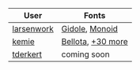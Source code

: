 | User | Fonts |
|------|-------|
| [larsenwork](https://github.com/larsenwork) | [Gidole](https://github.com/larsenwork/Gidole), [Monoid](https://github.com/larsenwork/monoid) |
| [kemie](https://github.com/kemie) | [Bellota](https://github.com/kemie/Bellota-Font), [+30 more](http://www.pixilate.com/fonts/) |
| [tderkert](https://github.com/tderkert) | coming soon |
